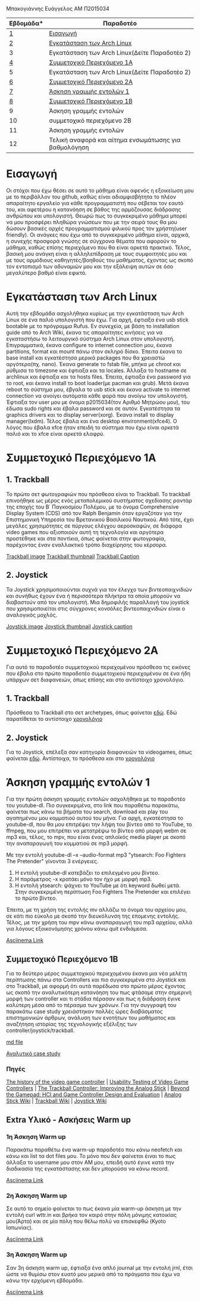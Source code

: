 Μπακογιάννης Ευάγγελος 
ΑΜ Π2015034

| Εβδομάδα* | Παραδοτέο |
| --- | --- |
| <a href="#A">1</a> |<a href="#A">Εισαγωγή </a> |
| <a href="#B">2</a> | <a href="#B">Εγκατάσταση των Arch Linux</a> |
| 3 | Εγκατάσταση των Arch Linux(Δείτε Παραδοτέο 2) |
| <a href="#C">4</a> | <a href="#C">Συμμετοχικό Περιεχόμενο 1A</a> |
| 5 | Εγκατάσταση των Arch Linux(Δείτε Παραδοτέο 2)|
| <a href="#D">6</a> | <a href="#D">Συμμετοχικό Περιεχόμενο 2A</a> |
| <a href="#E">7</a> | <a href="#E">Άσκηση γραμμής εντολών 1</a> |
| <a href="#F">8</a> | <a href="#F">Συμμετοχικό Περιεχόμενο 1Β</a> |
| 9 | Άσκηση γραμμής εντολών |
| 10 | συμμετοχικό περιεχόμενο 2B |
| 11 | Άσκηση γραμμής εντολών |
| 12 | Τελική αναφορά και αίτημα ενσωμάτωσης για βαθμολόγηση |

# <a name="A">Εισαγωγή</a>
Οι στόχοι που έχω θέσει σε αυτό το μάθημα είναι αφενός η εξοικείωση μου με το περιβάλλον του github, καθώς είναι αδιαμφισβήτητα το πλέον απαραίτητο εργαλείο για κάθε προγραμματιστή που σέβεται τον εαυτό του, και αφετέρου η κατανόηση σε βάθος της αρμόζουσας διάδρασης ανθρώπου και υπολογιστή. Θεωρώ πως το συγκεκριμένο μάθημα μπορεί να μου προσφέρει πληθώρα γνώσεων που με την σειρά τους θα μου δώσουν βασικές αρχές προγραμματισμού φιλικού προς τον χρήστη(user friendly). Οι ανάγκες που έχω από το συγκεκριμένο μάθημα είναι, αρχικά, η συνεχής προσφορά γνώσης σε σύγχρονα θέματα που αφορούν το μάθημα, καθώς επίσης περιεχόμενο που θα είναι αρκετά πρακτικό. Τέλος, βασική μου ανάγκη είναι η αλληλεπίδραση με τους συμφοιτητές μου και με τους αρμόδιους καθηγητές/βοηθούς του μαθήματος, έχοντας ως σκοπό τον εντοπισμό των αδυναμιών μου και την εξάλειψη αυτών σε όσο μεγαλύτερο βαθμό είναι εφικτό.


# <a name="B">Εγκατάσταση των Arch Linux</a>
 Αυτή την εβδομάδα ασχολήθηκα κυρίως με την εγκατάσταση των Arch Linux σε ένα παλιό υπολογιστή που έχω. Για αρχή, έφτιαξα ένα usb stick bootable με το πρόγραμμα Rufus. Εν συνεχεία, με βάση το installation guide από το Arch Wiki, έκανα τις απαραίτητες κινήσεις για να εγκαταστήσω το λειτουργικό σύστημα Arch Linux στον υπολογιστή. Επιγραμματικά, έκανα configure το internet connection μου, έκανα partitions, format και mount πάνω στον σκληρό δίσκο. Έπειτα έκανα το base install και εγκατέστησα μερικά packages που θα χρειαστώ αργότερα(πχ. nano). Έκανα generate το fstab file, μπήκα με chroot και ρύθμισα το timezone και έφτιαξα και τα locales. Άλλαξα το hostname σε archlinux και έφτιαξα και τα hosts files. Έπειτα, έφτιαξα ένα password για το root, και έκανα install το boot loader(με pacman και grub). Μετά έκανα reboot το σύστημα μου, έβγαλα το usb stick και έκανα activate το internet connection να ανοίγει αυτόματα κάθε φορά που ανοίγω τον υπολογιστή. Έφτιαξα τον user μου με όνομα p2015034(τον Αριθμό Μητρώου μου), του έδωσα sudo rights και έβαλα password και σε αυτόν. Εγκατέστησα τα graphics drivers και το display server(xorg). Έκανα install το display manager(lxdm). Τέλος έβαλα και ένα desktop environment(xfce4). O λόγος που έβαλα xfce ήταν επειδή το σύστημα που έχω είναι αρκετά παλιό και το xfce είναι αρκετά ελαφρύ.



# <a name="C">Συμμετοχικό Περιεχόμενο 1A </a>

## 1. Trackball
Το πρώτο σετ φωτογραφιών που πρόσθεσα είναι το Trackball. Το trackball επινοήθηκε ως μέρος ενός μεταπολεμικού συστήματος σχεδίασης ραντάρ της εποχής του Β΄ Παγκοσμίου Πολέμου, με το όνομα Comprehensive Display System (CDS) από τον Ralph Benjamin όταν εργαζόταν για την Επιστημονική Υπηρεσία του Βρετανικού Βασιλικού Ναυτικού. Από τότε, έχει μεγάλες χρησιμότητες σε πύργους ελέγχου αεροσκαφών, σε διάφορα video games που αξιοποιούν αυτή τη τεχνολογία και αργότερα προστέθηκε και στα ποντίκια, όπως φαίνεται στην φωτογραφία, παρέχοντας έναν εναλλακτικό τρόπο διαχείρησης του κέρσορα.

[Trackball image](https://github.com/p15bako/images/blob/2015034/Trackball.jpg) [Trackball thumbnail](https://github.com/p15bako/images/blob/2015034/Trackball-thumbnail.jpg) [Trackball Caption](https://github.com/p15bako/_gallery/blob/2015034/Trackball.md)


## 2. Joystick
Τα Joystick χρησιμοποιούνται συχνά για τον έλεγχο των βιντεοπαιχνιδιών και συνήθως έχουν ένα ή περισσότερα πλήκτρα τα οποία μπορούν να διαβαστούν από τον υπολογιστή. Μια δημοφιλής παραλλαγή του joystick που χρησιμοποιείται στις σύγχρονες κονσόλες βιντεοπαιχνιδιών είναι ο αναλογικός μοχλός.

[Joystick image](https://github.com/p15bako/images/blob/2015034/Joystick.jpg) [Joystick thumbnail](https://github.com/p15bako/images/blob/2015034/Joystick_thumbnail.jpg) [Joystick caption](https://github.com/p15bako/_gallery/blob/2015034/Joystick.md)

# <a name="D">Συμμετοχικό Περιεχόμενο 2A </a>

Για αυτό το παραδοτέο συμμετοχικού περιεχομένου πρόσθεσα τις εικόνες που έβαλα στο πρώτο παραδοτέο συμμετοχικού περιεχομένου σε ένα ήδη υπάρχων σετ διαφανειών, όπως επίσης και στο αντίστοιχο χρονολόγιο.

## 1. Trackball
Πρόσθεσα το Trackball στο σετ archetypes, όπως φαίνεται [εδώ](https://github.com/p15bako/site/blob/2015034/_slides/archetypes.md). Εδώ παρατίθεται το αντίστοιχο [χρονολόγιο](https://github.com/p15bako/site/blob/master/_timeline/computer.md)

## 2. Joystick
Για το Joystick, επέλεξα σαν κατηγορία διαφανειών τα videogames, όπως φαίνεται [εδώ](https://github.com/p15bako/site/blob/2015034/_slides/videogames.md). Αντίστοιχα, το πρόσθεσα και στο [χρονολόγιο](https://github.com/p15bako/site/blob/master/_timeline/videogames.md)


# <a name="E">Άσκηση γραμμής εντολών 1 </a>
Για την πρώτη άσκηση γραμμής εντολών ασχολήθηκα με το παραδοτέο του youtube-dl. Πιο συγκεκριμένα, στο link που παραθέτω παρακάτω, φαίνεται πως κάνω τα βήματα του search, download και play του αγαπημένου μου κομματιού αυτού του μήνα. Για αρχή, εγκατέστησα το youtube-dl, που θα μου επιτρέψει την λήψη του βίντεο από το YouTube, το ffmpeg, που μου επιτρέπει να μετατρέψω το βίντεο από μορφή webm σε mp3 και, τέλος, το mpv, που είναι ένας απλοϊκός media player με σκοπό την αναπαραγωγή του κομματιού σε mp3 μορφή.

Με την εντολή youtube-dl –x –audio-format mp3 "ytsearch: Foo Fighters The Pretender" γίνονται 3 ενέργειες.
1) Η εντολή youtube-dl κατεβάζει το επιλεγμένο μου βίντεο.
2) Η παράμετρος -x κρατάει μόνο τον ήχο με μορφή mp3.
3) Η εντολή ytsearch: ψάχνει το YouTube με ότι keyword δωθεί μετά. Στην συγκεκριμένη περίπτωση Foo Fighters The Pretender και επιλέγει το πρώτο βίντεο.

Έπειτα, με τη χρήση της εντολής mv αλλάζω το όνομα του αρχείου μου, σε κάτι πιο εύκολο με σκοπό την διευκόλυνση της επομενης εντολής.
Τέλος, με την χρήση του mpv κάνω αναπαραγωγή του mp3 αρχείου, αλλά για λόγους εξοικονόμησης χρόνου κάνω quit ενδιάμεσα.

[Asciinema Link](https://asciinema.org/a/S6eqynOrbEisrYReKIK87iBIo)

## <a name="F">Συμμετοχικό Περιεχόμενο 1Β </a>
Για το δεύτερο μέρος συμμετοχικού περιεχομένου έκανα μια νέα μελέτη περίπτωσης πάνω στα Controllers και πιο συγκεκριμένα στο Joystick και στο Trackball, με αφορμή ότι αυτά παρέδωσα στο πρώτο μέρος έχοντας ως σκοπό την αναλυτικότερη κατανόηση του πως φτάσαμε στην σημερινή μορφή των controller και τι στάδια πέρασαν και πως η διάδραση έγινε καλύτερη μέσα από το πέρασμα των χρόνων. Για την συγγραφή του παρακάτω case study χρειάστηκαν πολλές ώρες διαβάσματος επιστημονικών άρθρων, ανάλυση των ενοτήτων του μαθήματος και αναζήτηση ιστορίας της τεχνολογικής εξέλιξης των controller/joystick/trackball.

[md file](https://github.com/p15bako/site/blob/2015034/_case-study/Joystick-Trackball.md)

[Αναλυτικό case study](https://github.com/p15bako/extras/blob/2015034/cs-Joystick-Trackball.md)

### Πηγές
[The history of the video game controller](https://www.shortlist.com/lists/history-of-the-video-game-controller) | [Usability Testing of Video Game Controllers](https://sci-hub.se/10.1201/b21564-8) | [The Trackball Controller: Improving the Analog Stick](https://www.yorku.ca/mack/FuturePlay2010-1.pdf) | [Beyond the Gamepad: HCI and Game Controller Design and Evaluation](https://www.researchgate.net/publication/227144881_Beyond_the_Gamepad_HCI_and_Game_Controller_Design_and_Evaluation) | [Analog Stick Wiki](https://en.wikipedia.org/wiki/Analog_stick#History) | [Trackball Wiki](https://en.wikipedia.org/wiki/Trackball) | [Joystick Wiki](https://en.wikipedia.org/wiki/Joystick)


## Extra Υλικό - Ασκήσεις Warm up

### 1η Άσκηση Warm up

Παρακάτω παραθέτω ένα warm-up παραδοτέο που κάνω neofetch και κάνω και list τα dot files μου. Το μόνο που δεν φαίνεται έιναι το πως άλλαξα το username μου στον ΑΜ μου, επειδή αυτό έγινε κατά την διαδικασία της εγκατάστασης και δεν μπορούσα να κάνω record.
 
[Asciinema Link](https://asciinema.org/a/LMjFsVWXbgGeY3eKe7FAV736A)

### 2η Άσκηση Warm up

Σε αυτό το σημείο φαίνεται το πως έκανα μία warm-up άσκηση με την εντολή curl wttr.in και βρήκα τον καιρό στην πόλη μόνιμης κατοικίας μου(Άρτα) και σε μία πόλη που θέλω πολύ να επισκεφθώ (Kyoto Ιαπωνίας).

[Asciinema Link](https://asciinema.org/a/4VkGwhESQpdTOr8NNhTV0MCx1)

### 3η Άσκηση Warm up

Σαν 3η άσκηση warm up, έφτιαξα ένα απλό journal με την εντολή jrnl, έτσι ώστε να θυμίσω στον ευατό μου μερικά από τα πράγματα που έχω να κάνω την ερχόμενη εβδομάδα.

[Asciinema Link](https://asciinema.org/a/PEfEBc6yLvCm1TAqpjtk0mrZL)
